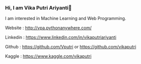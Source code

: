 ### Hi, I am Vika Putri Ariyanti👋

I am interested in Machine Learning and Web Programming.

Website : http://vpa.pythonanywhere.com/

Linkedin : https://www.linkedin.com/in/vikaputriariyanti

Github : https://github.com/Vputri or https://github.com/vikaputri

Kaggle : https://www.kaggle.com/vikaputri
